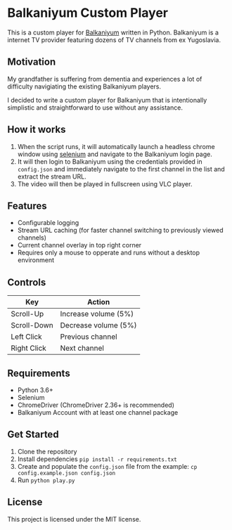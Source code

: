 # Balkaniyum Custom Player

This is a custom player for [Balkaniyum](https://balkaniyum.tv/) written in Python. Balkaniyum is a internet TV provider featuring dozens of TV channels from ex Yugoslavia.

## Motivation
My grandfather is suffering from dementia and experiences a lot of difficulty navigiating the existing Balkaniyum players. 

I decided to write a custom player for Balkaniyum that is intentionally simplistic and straightforward to use without any assistance.

## How it works
1. When the script runs, it will automatically launch a headless chrome window using [selenium](https://pypi.org/project/selenium/) and navigate to the Balkaniyum login page.
2. It will then login to Balkaniyum using the credentials provided in `config.json` and immediately navigate to the first channel in the list and extract the stream URL.
3. The video will then be played in fullscreen using VLC player.

## Features
- Configurable logging
- Stream URL caching (for faster channel switching to previously viewed channels)
- Current channel overlay in top right corner
- Requires only a mouse to opperate and runs without a desktop environment

## Controls
| Key | Action |
| --- | --- |
| Scroll-Up | Increase volume (5%) |
| Scroll-Down | Decrease volume (5%) |
| Left Click | Previous channel |
| Right Click | Next channel |

## Requirements
- Python 3.6+
- Selenium
- ChromeDriver (ChromeDriver 2.36+ is recommended)
- Balkaniyum Account with at least one channel package

## Get Started
1. Clone the repository
2. Install dependencies
```pip install -r requirements.txt```
3. Create and populate the `config.json` file from the example:
```cp config.example.json config.json```
4. Run `python play.py`

## License
This project is licensed under the MIT license. 